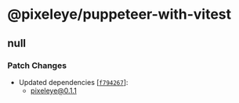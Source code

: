 # @pixeleye/puppeteer-with-vitest

## null

### Patch Changes

- Updated dependencies [[`f794267`](https://github.com/pixeleye-io/pixeleye/commit/f794267263e520618073cd6ba2d315ecd4c1841c)]:
  - pixeleye@0.1.1
